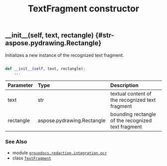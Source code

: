 ﻿---
title: TextFragment constructor
second_title: GroupDocs.Redaction for Python via .NET API References
description: 
type: docs
weight: 10
url: /python-net/groupdocs.redaction.integration.ocr/textfragment/__init__/
is_root: false
---

## \_\_init\_\_(self, text, rectangle) {#str-aspose.pydrawing.Rectangle}

Initializes a new instance of the recognized text fragment.



```python

def __init__(self, text, rectangle):
    ...
```


| Parameter | Type | Description |
| :- | :- | :- |
| text | str | textual content of the recognized text fragment |
| rectangle | aspose.pydrawing.Rectangle | bounding rectangle of the recognized text fragment |



### See Also
* module [`groupdocs.redaction.integration.ocr`](../../)
* class [`TextFragment`](/redaction/python-net/groupdocs.redaction.integration.ocr/textfragment)
